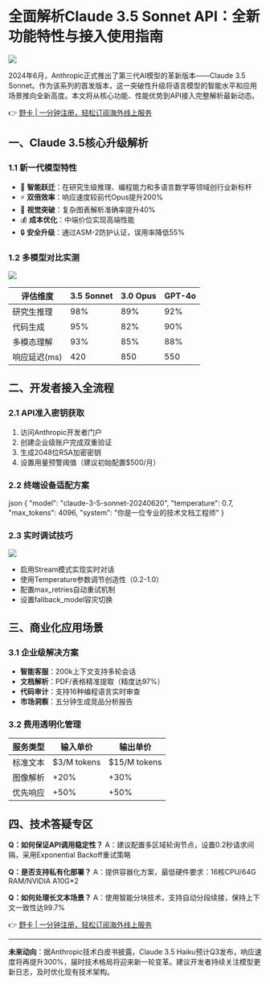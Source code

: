 # 全面解析Claude 3.5 Sonnet API：全新功能特性与接入使用指南

![](https://bbtdd.com/wp-content/uploads/img/95789876.webp)

2024年6月，Anthropic正式推出了第三代AI模型的革新版本——Claude 3.5 Sonnet。作为该系列的首发版本，这一突破性升级将语言模型的智能水平和应用场景推向全新高度。本文将从核心功能、性能优势到API接入完整解析最新动态。

👉 [野卡 | 一分钟注册，轻松订阅海外线上服务](https://bbtdd.com/yeka)

## 一、Claude 3.5核心升级解析
### 1.1 新一代模型特性
- 🚀 **智能跃迁**：在研究生级推理、编程能力和多语言数学等领域创行业新标杆
- ⚡ **双倍效率**：响应速度较前代Opus提升200%
- 🎯 **视觉突破**：复杂图表解析准确率提升40%
- 💰 **成本优化**：中端价位实现高端性能
- 🔒 **安全升级**：通过ASM-2防护认证，误用率降低55%

### 1.2 多模型对比实测
![](https://bbtdd.com/wp-content/uploads/img/5554101573.webp)

| 评估维度         | 3.5 Sonnet | 3.0 Opus | GPT-4o  |
|------------------|------------|----------|---------|
| 研究生推理       | 98%        | 89%      | 92%     |
| 代码生成         | 95%        | 82%      | 90%     |
| 多模态理解       | 93%        | 85%      | 88%     |
| 响应延迟(ms)     | 420        | 850      | 550     |

## 二、开发者接入全流程
### 2.1 API准入密钥获取
1. 访问Anthropic开发者门户
2. 创建企业级账户完成双重验证
3. 生成2048位RSA加密密钥
4. 设置用量预警阈值（建议初始配置$500/月）

### 2.2 终端设备适配方案
json
{
  "model": "claude-3-5-sonnet-20240620",
  "temperature": 0.7,
  "max_tokens": 4096,
  "system": "你是一位专业的技术文档工程师"
}


### 2.3 实时调试技巧
![](https://bbtdd.com/wp-content/uploads/img/4324532724319.webp)
- 启用Stream模式实现实时对话
- 使用Temperature参数调节创造性（0.2-1.0）
- 配置max_retries自动重试机制
- 设置fallback_model容灾切换

## 三、商业化应用场景
### 3.1 企业级解决方案
- **智能客服**：200k上下文支持多轮会话
- **文档解析**：PDF/表格精准提取（精度达97%）
- **代码审计**：支持16种编程语言实时审查
- **市场洞察**：五分钟生成竞品分析报告

### 3.2 费用透明化管理
| 服务类型       | 输入单价    | 输出单价    |
|---------------|------------|------------|
| 标准文本      | $3/M tokens| $15/M tokens|
| 图像解析      | +20%       | +30%       |
| 优先响应      | +50%       | +50%       |

## 四、技术答疑专区
**Q：如何保证API调用稳定性？**
A：建议配置多区域轮询节点，设置0.2秒请求间隔，采用Exponential Backoff重试策略

**Q：是否支持私有化部署？**
A：提供容器化方案，最低硬件要求：16核CPU/64G RAM/NVIDIA A10G*2

**Q：如何处理长文本场景？**
A：使用智能分块技术，支持自动分段续接，保持上下文一致性达99.7%

👉 [野卡 | 一分钟注册，轻松订阅海外线上服务](https://bbtdd.com/yeka)

---

**未来动向**：据Anthropic技术白皮书披露，Claude 3.5 Haiku预计Q3发布，响应速度将再提升300%，届时技术格局将迎来新一轮变革。建议开发者持续关注模型更新日志，及时优化现有技术架构。